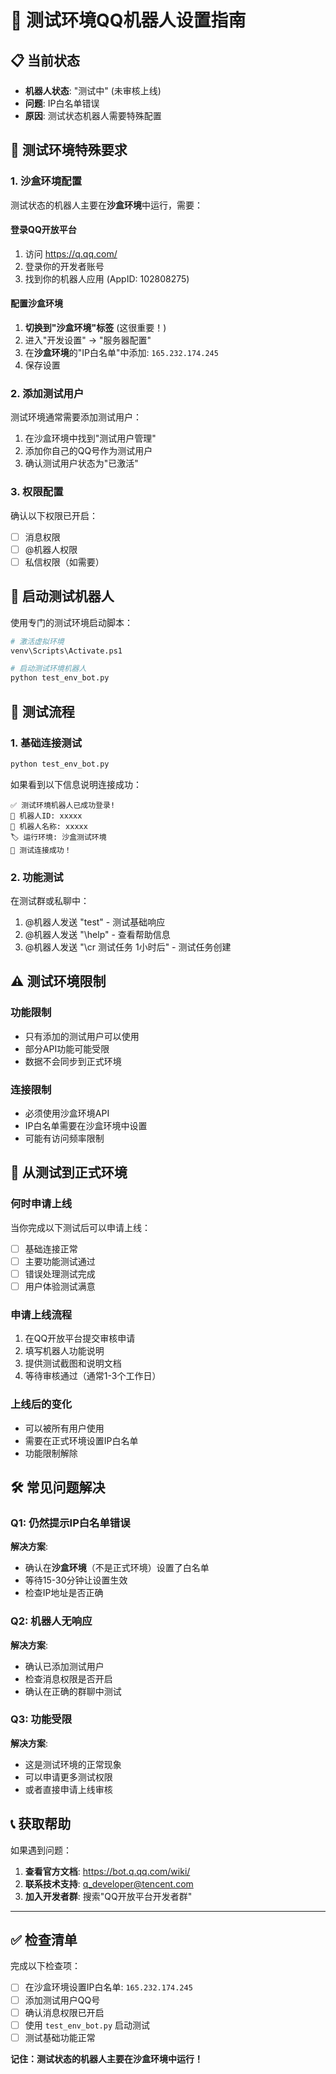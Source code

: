 # 🧪 测试环境QQ机器人设置指南

## 📋 当前状态
- **机器人状态**: "测试中" (未审核上线)
- **问题**: IP白名单错误
- **原因**: 测试状态机器人需要特殊配置

## 🔧 测试环境特殊要求

### 1. 沙盒环境配置
测试状态的机器人主要在**沙盒环境**中运行，需要：

#### 登录QQ开放平台
1. 访问 https://q.qq.com/
2. 登录你的开发者账号
3. 找到你的机器人应用 (AppID: 102808275)

#### 配置沙盒环境
1. **切换到"沙盒环境"标签** (这很重要！)
2. 进入"开发设置" -> "服务器配置"
3. 在**沙盒环境**的"IP白名单"中添加: `165.232.174.245`
4. 保存设置

### 2. 添加测试用户
测试环境通常需要添加测试用户：

1. 在沙盒环境中找到"测试用户管理"
2. 添加你自己的QQ号作为测试用户
3. 确认测试用户状态为"已激活"

### 3. 权限配置
确认以下权限已开启：
- [ ] 消息权限
- [ ] @机器人权限  
- [ ] 私信权限（如需要）

## 🚀 启动测试机器人

使用专门的测试环境启动脚本：

```bash
# 激活虚拟环境
venv\Scripts\Activate.ps1

# 启动测试环境机器人
python test_env_bot.py
```

## 📝 测试流程

### 1. 基础连接测试
```bash
python test_env_bot.py
```

如果看到以下信息说明连接成功：
```
✅ 测试环境机器人已成功登录!
🤖 机器人ID: xxxxx
📛 机器人名称: xxxxx
🏷️ 运行环境: 沙盒测试环境
🎉 测试连接成功！
```

### 2. 功能测试
在测试群或私聊中：
1. @机器人发送 "test" - 测试基础响应
2. @机器人发送 "\\help" - 查看帮助信息
3. @机器人发送 "\\cr 测试任务 1小时后" - 测试任务创建

## ⚠️ 测试环境限制

### 功能限制
- 只有添加的测试用户可以使用
- 部分API功能可能受限
- 数据不会同步到正式环境

### 连接限制
- 必须使用沙盒环境API
- IP白名单需要在沙盒环境中设置
- 可能有访问频率限制

## 🔄 从测试到正式环境

### 何时申请上线
当你完成以下测试后可以申请上线：
- [ ] 基础连接正常
- [ ] 主要功能测试通过
- [ ] 错误处理测试完成
- [ ] 用户体验测试满意

### 申请上线流程
1. 在QQ开放平台提交审核申请
2. 填写机器人功能说明
3. 提供测试截图和说明文档
4. 等待审核通过（通常1-3个工作日）

### 上线后的变化
- 可以被所有用户使用
- 需要在正式环境设置IP白名单
- 功能限制解除

## 🛠️ 常见问题解决

### Q1: 仍然提示IP白名单错误
**解决方案**:
- 确认在**沙盒环境**（不是正式环境）设置了白名单
- 等待15-30分钟让设置生效
- 检查IP地址是否正确

### Q2: 机器人无响应
**解决方案**:
- 确认已添加测试用户
- 检查消息权限是否开启
- 确认在正确的群聊中测试

### Q3: 功能受限
**解决方案**:
- 这是测试环境的正常现象
- 可以申请更多测试权限
- 或者直接申请上线审核

## 📞 获取帮助

如果遇到问题：
1. **查看官方文档**: https://bot.q.qq.com/wiki/
2. **联系技术支持**: q_developer@tencent.com
3. **加入开发者群**: 搜索"QQ开放平台开发者群"

---

## ✅ 检查清单

完成以下检查项：
- [ ] 在沙盒环境设置IP白名单: `165.232.174.245`
- [ ] 添加测试用户QQ号
- [ ] 确认消息权限已开启
- [ ] 使用 `test_env_bot.py` 启动测试
- [ ] 测试基础功能正常

**记住：测试状态的机器人主要在沙盒环境中运行！**
